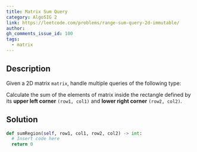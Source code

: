 ```yaml
---
title: Matrix Sum Query
category: AlgoSIG 2
link: https://leetcode.com/problems/range-sum-query-2d-immutable/
author: 
gh_comments_issue_id: 100
tags:
  - matrix
---
```


## Description

Given a 2D matrix `matrix`, handle multiple queries of the following type:

Calculate the sum of the elements of matrix inside the rectangle defined by its **upper left corner** `(row1, col1)` and **lower right corner** `(row2, col2)`.


## Solution

```python
def sumRegion(self, row1, col1, row2, col2) -> int:
  # Insert code here
  return 0
```
